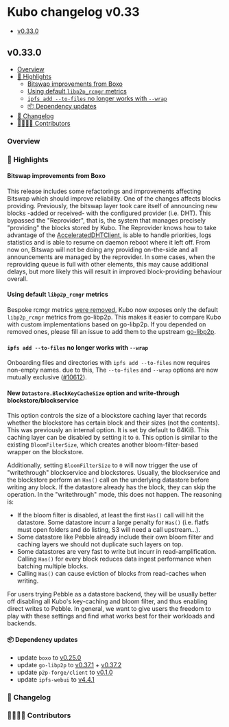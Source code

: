 # Kubo changelog v0.33

- [v0.33.0](#v0310)

## v0.33.0

- [Overview](#overview)
- [🔦 Highlights](#-highlights)
  - [Bitswap improvements from Boxo](#bitswap-improvements-from-boxo)
  - [Using default `libp2p_rcmgr`  metrics](#using-default-libp2p_rcmgr--metrics)
  - [`ipfs add --to-files` no longer works with `--wrap`](#ipfs-add---to-files-no-longer-works-with---wrap)
  - [📦️ Dependency updates](#-dependency-updates)
- [📝 Changelog](#-changelog)
- [👨‍👩‍👧‍👦 Contributors](#-contributors)

### Overview

### 🔦 Highlights

#### Bitswap improvements from Boxo

This release includes some refactorings and improvements affecting Bitswap which should improve reliability. One of the changes affects blocks providing. Previously, the bitswap layer took care itself of announcing new blocks -added or received- with the configured provider (i.e. DHT). This bypassed the "Reprovider", that is, the system that manages precisely "providing" the blocks stored by Kubo. The Reprovider knows how to take advantage of the [AcceleratedDHTClient](https://github.com/ipfs/kubo/blob/master/docs/config.md#routingaccelerateddhtclient), is able to handle priorities, logs statistics and is able to resume on daemon reboot where it left off. From now on, Bitswap will not be doing any providing on-the-side and all announcements are managed by the reprovider. In some cases, when the reproviding queue is full with other elements, this may cause additional delays, but more likely this will result in improved block-providing behaviour overall.

#### Using default `libp2p_rcmgr`  metrics

Bespoke rcmgr metrics [were removed](https://github.com/ipfs/kubo/pull/9947), Kubo now exposes only the default `libp2p_rcmgr` metrics from go-libp2p.
This makes it easier to compare Kubo with custom implementations based on go-libp2p.
If you depended on removed ones, please fill an issue to add them to the upstream [go-libp2p](https://github.com/libp2p/go-libp2p).

#### `ipfs add --to-files` no longer works with `--wrap`

Onboarding files and directories with `ipfs add --to-files` now requires non-empty names. due to this, The `--to-files` and `--wrap` options are now mutually exclusive ([#10612](https://github.com/ipfs/kubo/issues/10612)).

#### New `Datastore.BlockKeyCacheSize` option and write-through blockstore/blockservice

This option controls the size of a blockstore caching layer that records whether the blockstore has certain block and their sizes (not the contents). This was previously an internal option. It is set by default to 64KiB.
This caching layer can be disabled by setting it to `0`. This option is similar to the existing `BloomFilterSize`, which creates another bloom-filter-based wrapper on the blockstore.

Additionally, setting `BloomFilterSize` to `0` will now trigger the use of "writethrough" blockservice and blockstores. Usually, the blockservice and the blockstore perform an `Has()` call on the underlying datastore before writing any block. If the datastore already has the block, they can skip the operation. In the "writethrough" mode, this does not happen. The reasoning is:

  * If the bloom filter is disabled, at least the first `Has()` call will hit the datastore. Some datastore incurr a large penalty for `Has()` (i.e. flatfs must open folders and do listing, S3 will need a call upstream...).
  * Some datastore like Pebble already include their own bloom filter and caching layers we should not duplicate such layers on top.
  * Some datastores are very fast to write but incurr in read-amplification. Calling `Has()` for every block reduces data ingest performance when batching multiple blocks.
  * Calling `Has()` can cause eviction of blocks from read-caches when writing.

For users trying Pebble as a datastore backend, they will be usually better off disabling all Kubo's key-caching and bloom filter, and thus enabling direct writes to Pebble. In general, we want to give users the freedom to play with these settings and find what works best for their workloads and backends.

#### 📦️ Dependency updates

- update `boxo` to [v0.25.0](https://github.com/ipfs/boxo/releases/tag/v0.25.0)
- update `go-libp2p` to [v0.37.1](https://github.com/libp2p/go-libp2p/releases/tag/v0.37.1) + [v0.37.2](https://github.com/libp2p/go-libp2p/releases/tag/v0.37.2)
- update `p2p-forge/client` to [v0.1.0](https://github.com/ipshipyard/p2p-forge/releases/tag/v0.1.0)
- update `ipfs-webui` to [v4.4.1](https://github.com/ipfs/ipfs-webui/releases/tag/v4.4.1)

### 📝 Changelog

### 👨‍👩‍👧‍👦 Contributors
